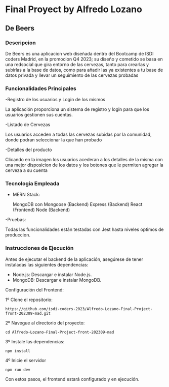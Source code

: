 # Final Proyect by Alfredo Lozano

## De Beers

### Descripcion

De Beers es una aplicacion web diseñada dentro del Bootcamp de ISDI coders Madrid, en la promocion Q4 2023; su diseño y cometido se basa en una redsocial que gira entorno de las cervezas, tanto para crearlas y subirlas a la base de datos, como para añadir las ya existentes a tu base de datos privada y llevar un seguimiento de las cervezas probadas

### Funcionalidades Principales

-Registro de los usuarios y Login de los mismos

La aplicación proporciona un sistema de registro y login para que los usuarios gestionen sus cuentas.

-Listado de Cervezas

Los usuarios acceden a todas las cervezas subidas por la comunidad, donde podran seleccionar la que han probado

-Detalles del producto

Clicando en la imagen los usuarios acederan a los detalles de la misma con una mejor disposicion de los datos y los botones que le permiten agregar la cerveza a su cuenta

### Tecnologia Empleada

- MERN Stack:

  MongoDB con Mongoose (Backend)
  Express (Backend)
  React (Frontend)
  Node (Backend)

-Pruebas:

Todas las funcionalidades están testadas con Jest hasta niveles optimos de produccion.

### Instrucciones de Ejecución

Antes de ejecutar el backend de la aplicación, asegúrese de tener instaladas las siguientes dependencias:

- Node.js: Descargar e instalar Node.js.
- MongoDB: Descargar e instalar MongoDB.

Configuración del Frontend:

1º Clone el repositorio:

`https://github.com/isdi-coders-2023/Alfredo-Lozano-Final-Project-front-202309-mad.git`

2º Navegue al directorio del proyecto:

`cd Alfredo-Lozano-Final-Project-front-202309-mad`

3º Instale las dependencias:

`npm install`

4º Inicie el servidor

`npm run dev`

Con estos pasos, el frontend estará configurado y en ejecución.
